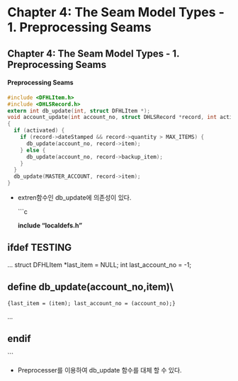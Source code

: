 # Chapter 4: The Seam Model Types - 1. Preprocessing Seams

## Chapter 4: The Seam Model Types - 1. Preprocessing Seams

#### Preprocessing Seams

```c
#include <DFHLItem.h>
#include <DHLSRecord.h>
extern int db_update(int, struct DFHLItem *);
void account_update(int account_no, struct DHLSRecord *record, int activated)
{
  if (activated) {
    if (record->dateStamped && record->quantity > MAX_ITEMS) {
      db_update(account_no, record->item);
    } else {
      db_update(account_no, record->backup_item);
    }
  }
  db_update(MASTER_ACCOUNT, record->item);
}
```

* extren함수인 db\_update에 의존성이 있다.

  \`\`\`c

  **include “localdefs.h”**

## ifdef TESTING

… struct DFHLItem \*last\_item = NULL; int last\_account\_no = -1;

## define db\_update\(account\_no,item\)\

```text
{last_item = (item); last_account_no = (account_no);}
```

…

## endif

\`\`\`

* Preprocesser를 이용하여 db\_update 함수를 대체 할 수 있다.

